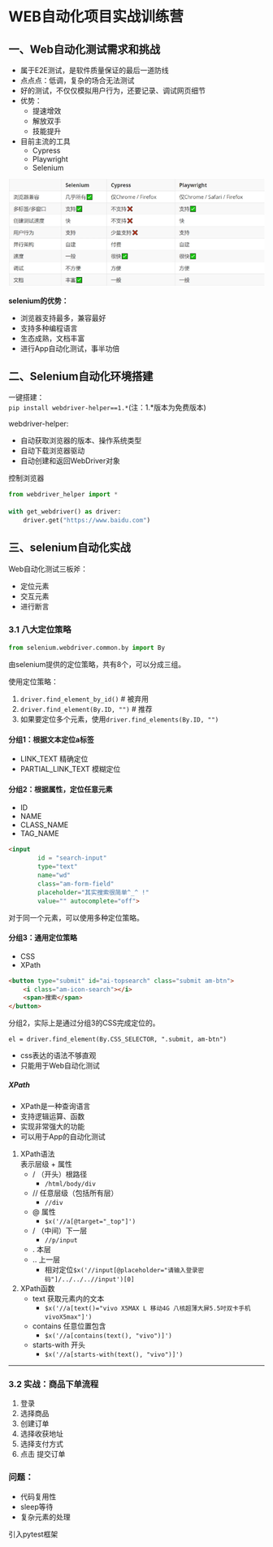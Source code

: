 # WEB自动化项目实战训练营

## 一、Web自动化测试需求和挑战

- 属于E2E测试，是软件质量保证的最后一道防线
- 点点点：低调，复杂的场合无法测试
- 好的测试，不仅仅模拟用户行为，还要记录、调试网页细节
- 优势：
  - 提速增效
  - 解放双手
  - 技能提升
- 目前主流的工具
  - Cypress
  - Playwright
  - Selenium

![selenium_attachment](./pictures/selenium_attachment.jpg)

**selenium的优势：**
- 浏览器支持最多，兼容最好
- 支持多种编程语言
- 生态成熟，文档丰富
- 进行App自动化测试，事半功倍

## 二、Selenium自动化环境搭建

一键搭建：  
`pip install webdriver-helper==1.*`(注：1.*版本为免费版本)

webdriver-helper:
- 自动获取浏览器的版本、操作系统类型
- 自动下载浏览器驱动
- 自动创建和返回WebDriver对象


控制浏览器
```python
from webdriver_helper import *

with get_webdriver() as driver:
    driver.get("https://www.baidu.com")
```

## 三、selenium自动化实战

Web自动化测试三板斧：
- 定位元素
- 交互元素
- 进行断言

### 3.1 八大定位策略

```python
from selenium.webdriver.common.by import By
```

由selenium提供的定位策略，共有8个，可以分成三组。

使用定位策略：
1. `driver.find_element_by_id()` # 被弃用
2. `driver.find_element(By.ID, "")` # 推荐
3. 如果要定位多个元素，使用`driver.find_elements(By.ID, "")`

#### 分组1：根据文本定位a标签

- LINK_TEXT 精确定位
- PARTIAL_LINK_TEXT 模糊定位

#### 分组2：根据属性，定位任意元素

- ID
- NAME
- CLASS_NAME
- TAG_NAME

```html
<input 
        id = "search-input"
        type="text" 
        name="wd" 
        class="am-form-field" 
        placeholder="其实搜索很简单^_^ !" 
        value="" autocomplete="off">
```

对于同一个元素，可以使用多种定位策略。

#### 分组3：通用定位策略

- CSS
- XPath

```html
<button type="submit" id="ai-topsearch" class="submit am-btn">
    <i class="am-icon-search"></i>
    <span>搜索</span>
</button>
```

分组2，实际上是通过分组3的CSS完成定位的。
```
el = driver.find_element(By.CSS_SELECTOR, ".submit, am-btn")
```

- css表达的语法不够直观
- 只能用于Web自动化测试

##### XPath

- XPath是一种查询语言
- 支持逻辑运算、函数
- 实现非常强大的功能
- 可以用于App的自动化测试

1. XPath语法  
   表示层级 + 属性
   - / （开头）根路径
     - `/html/body/div`
   - // 任意层级（包括所有层）
     - `//div`
   - @ 属性 
     - `$x('//a[@target="_top"]')` 
   - / （中间）下一层
     - `//p/input`
   - . 本层
   - .. 上一层
     - 相对定位`$x('//input[@placeholder="请输入登录密码"]/../../..//input')[0]`
2. XPath函数
   - text 获取元素内的文本
     - `$x('//a[text()="vivo X5MAX L 移动4G 八核超薄大屏5.5吋双卡手机vivoX5max"]')` 
   - contains 任意位置包含
     -  `$x('//a[contains(text(), "vivo")]')`
   - starts-with 开头
     - `$x('//a[starts-with(text(), "vivo")]')` 

----

### 3.2 实战：商品下单流程

1. 登录
2. 选择商品
3. 创建订单
4. 选择收获地址
5. 选择支付方式
6. 点击 提交订单

### 问题：

- 代码复用性
- sleep等待
- 复杂元素的处理

引入pytest框架